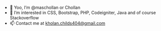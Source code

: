 - 👋 Yoo, I’m @maschollan or Chollan
- 👀 I’m interested in CSS, Bootstrap, PHP, Codeigniter, Java and of course Stackoverflow
- 📫 Contact me at kholan.childs404@gmail.com

<!---
kholan-m/kholan-m is a ✨ special ✨ repository because its `README.md` (this file) appears on your GitHub profile.
You can click the Preview link to take a look at your changes.
--->
